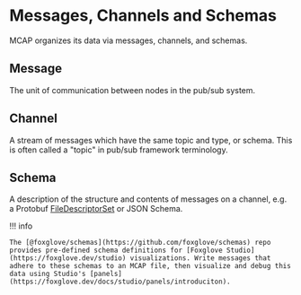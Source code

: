 # Messages, Channels and Schemas

MCAP organizes its data via messages, channels, and schemas.

## Message

The unit of communication between nodes in the pub/sub system.

## Channel

A stream of messages which have the same topic and type, or schema. This is often called a "topic" in pub/sub framework terminology.

## Schema

A description of the structure and contents of messages on a channel, e.g. a Protobuf [FileDescriptorSet](https://developers.google.com/protocol-buffers/docs/reference/java/com/google/protobuf/DescriptorProtos.FileDescriptorSet) or JSON Schema.

!!! info

    The [@foxglove/schemas](https://github.com/foxglove/schemas) repo provides pre-defined schema definitions for [Foxglove Studio](https://foxglove.dev/studio) visualizations. Write messages that adhere to these schemas to an MCAP file, then visualize and debug this data using Studio's [panels](https://foxglove.dev/docs/studio/panels/introduciton).

